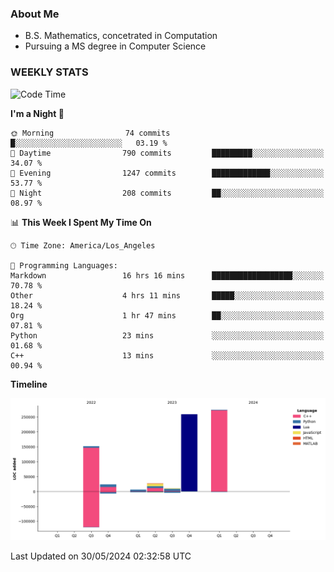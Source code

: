 ### About Me

- B.S. Mathematics, concetrated in Computation
- Pursuing a MS degree in Computer Science


### WEEKLY STATS
<!--START_SECTION:waka-->
![Code Time](http://img.shields.io/badge/Code%20Time-110%20hrs%2033%20mins-blue)

**I'm a Night 🦉** 

```text
🌞 Morning                74 commits          █░░░░░░░░░░░░░░░░░░░░░░░░   03.19 % 
🌆 Daytime                790 commits         █████████░░░░░░░░░░░░░░░░   34.07 % 
🌃 Evening                1247 commits        █████████████░░░░░░░░░░░░   53.77 % 
🌙 Night                  208 commits         ██░░░░░░░░░░░░░░░░░░░░░░░   08.97 % 
```


📊 **This Week I Spent My Time On** 

```text
🕑︎ Time Zone: America/Los_Angeles

💬 Programming Languages: 
Markdown                 16 hrs 16 mins      ██████████████████░░░░░░░   70.78 % 
Other                    4 hrs 11 mins       █████░░░░░░░░░░░░░░░░░░░░   18.24 % 
Org                      1 hr 47 mins        ██░░░░░░░░░░░░░░░░░░░░░░░   07.81 % 
Python                   23 mins             ░░░░░░░░░░░░░░░░░░░░░░░░░   01.68 % 
C++                      13 mins             ░░░░░░░░░░░░░░░░░░░░░░░░░   00.94 % 
```

**Timeline**

![Lines of Code chart](https://raw.githubusercontent.com/nickocruzm/nickocruzm/main/assets/bar_graph.png)


 Last Updated on 30/05/2024 02:32:58 UTC
<!--END_SECTION:waka-->

